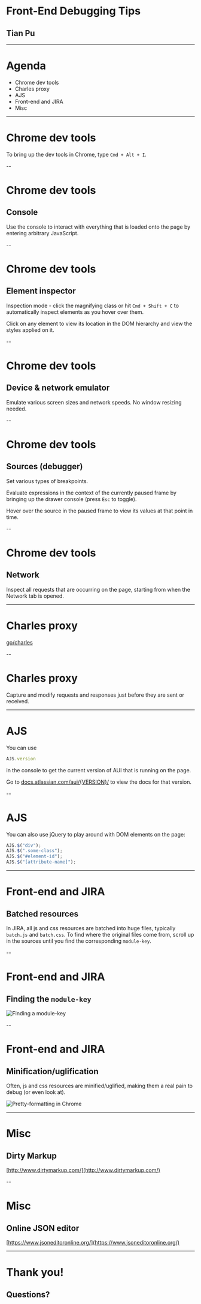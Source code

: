# Front-End Debugging Tips
## Tian Pu

<!-- .slide: data-slide-type="header" -->

---
# Agenda

 * Chrome dev tools
 * Charles proxy
 * AJS
 * Front-end and JIRA
 * Misc

---
# Chrome dev tools

To bring up the dev tools in Chrome, type `Cmd + Alt + I`.

--
# Chrome dev tools
## Console

Use the console to interact with everything that is loaded onto the page by
entering arbitrary JavaScript.

--
# Chrome dev tools
## Element inspector

Inspection mode - click the magnifying class or hit `Cmd + Shift + C` to
automatically inspect elements as you hover over them.

Click on any element to view its location in the DOM hierarchy and view the
styles applied on it.

--
# Chrome dev tools
## Device & network emulator

Emulate various screen sizes and network speeds. No window resizing needed.

--
# Chrome dev tools
## Sources (debugger)

Set various types of breakpoints.

Evaluate expressions in the context
of the currently paused frame by bringing up the drawer console (press `Esc`
to toggle).

Hover over the source in the paused frame to view its values at that point in
time.

--
# Chrome dev tools
## Network

Inspect all requests that are occurring on the page, starting from when the
Network tab is opened.

---
# Charles proxy

[go/charles](http://go.atlassian.com/charles)

--
# Charles proxy

Capture and modify requests and responses just before they are sent or
received.

---
# AJS

You can use 
```javascript
AJS.version
```
in the console to get the current version of AUI that is running on the page.

<!-- .element: class="fragment" -->
Go to [docs.atlassian.com/aui/{VERSION}/](http://docs.atlassian.com/aui/) to
view the docs for that version.

--
# AJS

You can also use jQuery to play around with DOM elements on the page:
```javascript
AJS.$("div");
AJS.$(".some-class");
AJS.$("#element-id");
AJS.$("[attribute-name]");
```

---
# Front-end and JIRA
## Batched resources

In JIRA, all js and css resources are batched into huge files, typically
`batch.js` and `batch.css`.
To find where
the original files come from, scroll up in the sources until you find the
corresponding `module-key`.

--
# Front-end and JIRA
## Finding the `module-key`

![Finding a module-key](https://s3.amazonaws.com/uploads.hipchat.com/10804/1553882/rp3TJLIzV6P3IIn/module-key.png)

--
# Front-end and JIRA
## Minification/uglification

Often, js and css resources are minified/uglified, making them a real pain to
debug (or even look at).

<!-- .element: class="fragment" -->
![Pretty-formatting in Chrome](https://s3.amazonaws.com/uploads.hipchat.com/10804/1553882/sYEFQL2avYfKJLe/auto-format.png)

---
# Misc
## Dirty Markup

[http://www.dirtymarkup.com/](http://www.dirtymarkup.com/)

--
# Misc
## Online JSON editor

[https://www.jsoneditoronline.org/](https://www.jsoneditoronline.org/)

---
# Thank you!
## Questions?
